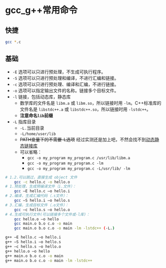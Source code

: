 # gcc_g++常用命令


## 快捷
```bash
gcc *.c
```

## 基础
* `-E` 选项可以只进行预处理，不生成可执行程序。
* `-S` 选项可以只进行预处理和编译，不进行汇编和链接。
* `-c` 选项可以只进行预处理、编译和汇编，不进行链接。
* `-o` 选项可以指定输出文件的名称。链接多个目标文件。
* `-l` 链接，包括动态库，静态库
  * 数学库的文件名是 `libm.a` 或 `libm.so`，所以链接时用 `-lm`。C++标准库的文件名是 `libstdc++.a` 或 `libstdc++.so`，所以链接时用 `-lstdc++`。
  * **注意命名`lib`前缀**
* `-L` 指库目录
    * `-L.`当前目录
    * `-L/home/user/lib`
    * ~~PATH变量下的不需要-L选项~~ 经过实测还是加上吧，不然会找不到[动态静态链接库](动态静态链接库.md)
    * 可以省略：
        * `gcc -o my_program my_program.c /usr/lib/libm.a`
        * `gcc -o my_program my_program.c -lm`
        * `gcc -o my_program my_program.c -L/usr/lib/ -lm`

```bash
# 1.2.可以跳过，直接生成 object 文件
    gcc -c hello.c -o hello.o
# 1.预处理，生成预编译文件（i.文件）：
    gcc –E hello.c –o hello.i
# 2.编译，生成汇编代码（.s文件）：
    gcc –S hello.i –o hello.s
# 3.汇编，生成目标文件（.o文件）：
    gcc –c hello.s –o hello.o
# 4.生成可执行文件(可以链接多个文件或-l库)：
    gcc hello.o –o hello
    gcc main.o b.o c.o -o main
    gcc main.o b.o c.o -o main -lm -lstdc++ (-L.)
```

```bash
g++ –E hello.c –o hello.i
g++ –S hello.i –o hello.s
g++ –c hello.s –o hello.o
g++ hello.o –o hello
g++ main.o b.o c.o -o main
g++ main.o b.o c.o -o main -lm -lstdc++
```